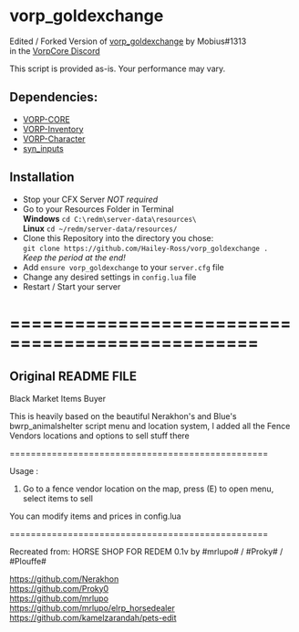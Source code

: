 # vorp_goldexchange
Edited / Forked Version of [vorp_goldexchange](https://discord.com/channels/704317931453939803/717693682995691521/948742125296685097) by Mobius#1313  
in the [VorpCore Discord](https://discord.vorpcore.com)

This script is provided as-is. Your performance may vary.

## Dependencies:
- [VORP-CORE](https://github.com/VORPCORE/VORP-Core)
- [VORP-Inventory](https://github.com/VORPCORE/VORP-Inventory)
- [VORP-Character](https://github.com/VORPCORE/VORP-Character)
- [syn_inputs](https://discord.com/channels/777290543406776341/777295888543645716)

## Installation
- Stop your CFX Server *NOT required*
- Go to your Resources Folder in Terminal  
**Windows** `cd C:\redm\server-data\resources\`  
**Linux** `cd ~/redm/server-data/resources/`
- Clone this Repository into the directory you chose:  
`git clone https://github.com/Hailey-Ross/vorp_goldexchange .`  
*Keep the period at the end!*
- Add `ensure vorp_goldexchange` to your `server.cfg` file
- Change any desired settings in `config.lua` file
- Restart / Start your server

=================================================
=================================================

## Original README FILE

Black Market Items Buyer

This is heavily based on the beautiful Nerakhon's and Blue's bwrp_animalshelter script menu and location system, I added all the Fence Vendors locations and options to sell stuff there

=================================================

Usage : 

1. Go to a fence vendor location on the map, press (E) to open menu, select items to sell

You can modify items and prices in config.lua

=================================================

Recreated from:
HORSE SHOP FOR REDEM 0.1v by #mrlupo# / #Proky# / #Plouffe#  

https://github.com/Nerakhon<br>
https://github.com/Proky0<br>
https://github.com/mrlupo<br>
https://github.com/mrlupo/elrp_horsedealer<br>
https://github.com/kamelzarandah/pets-edit<br>
